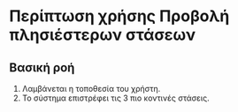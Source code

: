 # Περίπτωση χρήσης Προβολή πλησιέστερων στάσεων
## Βασική ροή
1) Λαμβάνεται η τοποθεσία του χρήστη.
2) Το σύστημα επιστρέφει τις 3 πιο κοντινές στάσεις.